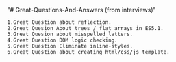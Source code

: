"# Great-Questions-And-Answers (from interviews)" 
	
	1.Great Question about reflection.
	2.Great Quesion About trees / flat arrays in ES5.1.
	3.Great Quesion about misspelled latters.
	4.Great Question DOM logic checking.
	5.Great Question Eliminate inline-styles.
	6.Great Question about creating html/css/js template.